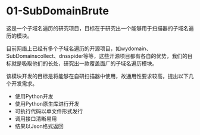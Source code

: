 # 01-SubDomainBrute

这是一个子域名遍历的研究项目，目标在于研究出一个能够用于扫描器的子域名遍历的模块。

目前网络上已经有多个子域名遍历的开源项目，如wydomain、SubDomainscollect、dnsspider等等，这些开源项目都有各自的优势，我们的目标就是吸取他们的长处，研究出一款覆盖面广的子域名遍历模块。

该模块开发的目标是将能够在自研扫描器中使用，故通用性要求较高，提出以下几个开发需求。

+ 使用Python开发
+ 使用Python原生库进行开发
+ 可执行代码以单文件形式发行
+ 调用接口清晰易用
+ 结果以Json格式返回
